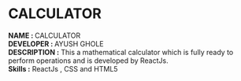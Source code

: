<h1>CALCULATOR</h1>
<b>NAME : </b>CALCULATOR
<br>
<b>DEVELOPER : </b>AYUSH GHOLE
<br>
<b>DESCRIPTION :</b> This a mathematical calculator which is fully ready to perform operations and is developed by ReactJs.
<br>
<b>Skills :</b> ReactJs , CSS and HTML5
